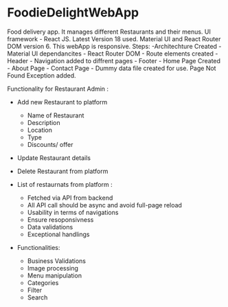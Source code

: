 # FoodieDelightWebApp

Food delivery app. It manages different Restaurants and their menus. 
UI framework - React JS. Latest Version 18 used. 
Material UI and React Router DOM version 6. 
This webApp is responsive.
Steps: 
    -Architechture Created
    - Material UI dependancites
    - React Router DOM 
    - Route elements created
    - Header 
    - Navigation added to diffrent pages
    - Footer
    - Home Page Created
    - About Page
    - Contact Page
    - Dummy data file created for use. 
Page Not Found Exception added.

Functionality for Restaurant Admin :
- Add new Restaurant to platform 
    - Name of Restaurant 
    - Description
    - Location
    - Type
    - Discounts/ offer

- Update Restaurant details
- Delete Restaurant from platform
- List of restaurnats from platform :
    - Fetched via API from backend 
    - All API call should be async and avoid full-page reload 
    - Usability in terms of navigations
    - Ensure resoponsivness
    - Data validations
    - Exceptional handlings

- Functionalities:
    - Business Validations
    - Image processing
    - Menu manipulation 
    - Categories
    - Filter
    - Search
